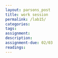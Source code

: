 ```yaml
---  
layout: parsons_post  
title: work session
permalink: /lab15/  
categories:   
tags:  
assignment: 
description: 
assignment-due: 02/03
readings: 
---  
```

